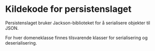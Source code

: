 # Kildekode for persistenslaget

Persistenslaget bruker Jackson-biblioteket for å serialisere objekter til JSON.

For hver domeneklasse finnes tilsvarende klasser for serialisering og deserialisering. 
